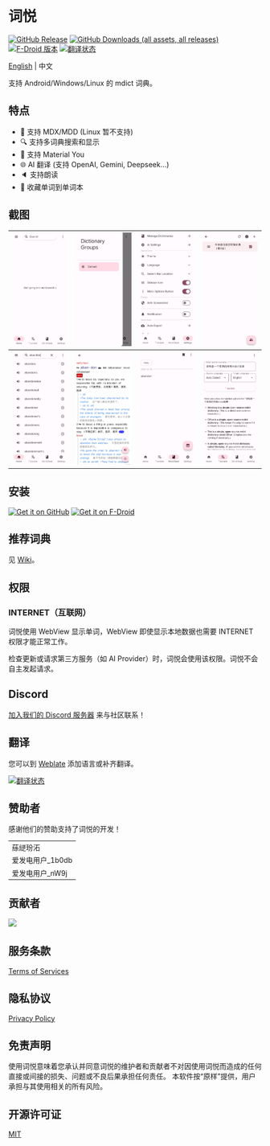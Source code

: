 # 词悦

[![GitHub Release](https://img.shields.io/github/v/release/mumu-lhl/Ciyue)](https://github.com/mumu-lhl/Ciyue/releases/latest)
[![GitHub Downloads (all assets, all releases)](https://img.shields.io/github/downloads/mumu-lhl/Ciyue/total)](https://github.com/mumu-lhl/Ciyue/releases/latest)
[![F-Droid 版本](https://img.shields.io/f-droid/v/org.eu.mumulhl.ciyue)](https://f-droid.org/packages/org.eu.mumulhl.ciyue/)
[![翻译状态](https://hosted.weblate.org/widget/ciyue/svg-badge.svg)](https://hosted.weblate.org/engage/ciyue/)

[English](./README.md) | 中文

支持 Android/Windows/Linux 的 mdict 词典。

## 特点
* 📄 支持 MDX/MDD (Linux 暂不支持)
* 🔍 支持多词典搜索和显示
* 🎨 支持 Material You
* 🌐 AI 翻译 (支持 OpenAI, Gemini, Deepseek...)
* 🔈 支持朗读
* 🔖 收藏单词到单词本

## 截图

| <img alt="主页" src="./metadata/en-US/images/phoneScreenshots/1.png"> | <img alt="切换词典分组" src="./metadata/en-US/images/phoneScreenshots/2.png"> | <img alt="设置" src="./metadata/en-US/images/phoneScreenshots/3.png"> | <img alt="管理词典" src="./metadata/en-US/images/phoneScreenshots/4.png"> |
|-|-|-|-|
| <img alt="搜索单词" src="./metadata/en-US/images/phoneScreenshots/5.png"> | <img alt="显示单词释义" src="./metadata/en-US/images/phoneScreenshots/6.png"> | <img alt="单词本" src="./metadata/en-US/images/phoneScreenshots/7.png"> | <img alt="AI 翻译" src="./metadata/en-US/images/phoneScreenshots/8.png"> |

## 安装

[<img src="https://github.com/NeoApplications/Neo-Backup/raw/034b226cea5c1b30eb4f6a6f313e4dadcbb0ece4/badge_github.png"
    alt="Get it on GitHub"
    height="80">]([https://github.com/ImranR98/Obtainium/releases](https://github.com/mumu-lhl/Ciyue/releases/latest))
[<img src="https://fdroid.gitlab.io/artwork/badge/get-it-on.png"
     alt="Get it on F-Droid"
     height="80">](https://f-droid.org/packages/org.eu.mumulhl.ciyue/)

## 推荐词典

见 [Wiki](https://github.com/mumu-lhl/Ciyue/wiki#recommended-dictionaries)。

## 权限

### INTERNET（互联网）

词悦使用 WebView 显示单词，WebView 即使显示本地数据也需要 INTERNET 权限才能正常工作。

检查更新或请求第三方服务（如 AI Provider）时，词悦会使用该权限。词悦不会自主发起请求。

## Discord

[加入我们的 Discord 服务器](https://discord.gg/BazBZuvKZG) 来与社区联系！

## 翻译

您可以到 [Weblate](https://hosted.weblate.org/engage/ciyue/) 添加语言或补齐翻译。

[![翻译状态](https://hosted.weblate.org/widget/ciyue/multi-auto.svg)](https://hosted.weblate.org/engage/ciyue/)

## 赞助者

感谢他们的赞助支持了词悦的开发！

||
|-|
|蕬縌玢沰|
|爱发电用户_1b0db|
|爱发电用户_nW9j|

## 贡献者

<a href="https://github.com/mumu-lhl/Ciyue/graphs/contributors">
  <img src="https://contrib.rocks/image?repo=mumu-lhl/Ciyue" />
</a>

## 服务条款

[Terms of Services](./TERMS_OF_SERVICE.md)

## 隐私协议

[Privacy Policy](./PRIVACY_POLICY.md)

## 免责声明

使用词悦意味着您承认并同意词悦的维护者和贡献者不对因使用词悦而造成的任何直接或间接的损失、问题或不良后果承担任何责任。 本软件按“原样”提供，用户承担与其使用相关的所有风险。

## 开源许可证

[MIT](./LICENSE)